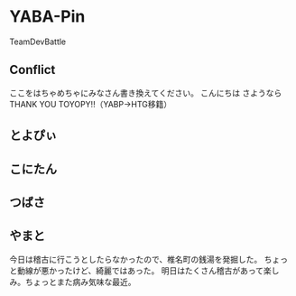 # YABA-Pin
TeamDevBattle


## Conflict
ここをはちゃめちゃにみなさん書き換えてください。
こんにちは
さようなら
THANK YOU TOYOPY!!（YABP→HTG移籍）


## とよぴぃ

## こにたん

## つばさ

## やまと
今日は稽古に行こうとしたらなかったので、椎名町の銭湯を発掘した。
ちょっと動線が悪かったけど、綺麗ではあった。
明日はたくさん稽古があって楽しみ。ちょっとまた病み気味な最近。
